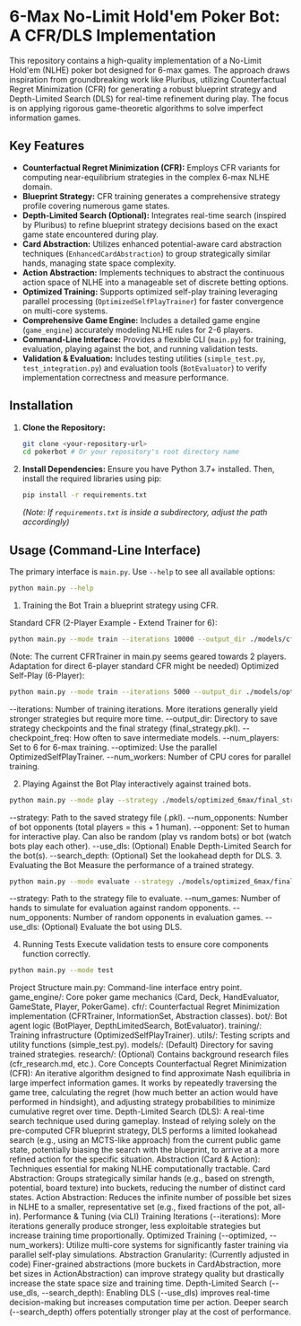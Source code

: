 # 6-Max No-Limit Hold'em Poker Bot: A CFR/DLS Implementation

This repository contains a high-quality implementation of a No-Limit Hold'em (NLHE) poker bot designed for 6-max games. The approach draws inspiration from groundbreaking work like Pluribus, utilizing Counterfactual Regret Minimization (CFR) for generating a robust blueprint strategy and Depth-Limited Search (DLS) for real-time refinement during play. The focus is on applying rigorous game-theoretic algorithms to solve imperfect information games.

## Key Features

*   **Counterfactual Regret Minimization (CFR):** Employs CFR variants for computing near-equilibrium strategies in the complex 6-max NLHE domain.
*   **Blueprint Strategy:** CFR training generates a comprehensive strategy profile covering numerous game states.
*   **Depth-Limited Search (Optional):** Integrates real-time search (inspired by Pluribus) to refine blueprint strategy decisions based on the exact game state encountered during play.
*   **Card Abstraction:** Utilizes enhanced potential-aware card abstraction techniques (`EnhancedCardAbstraction`) to group strategically similar hands, managing state space complexity.
*   **Action Abstraction:** Implements techniques to abstract the continuous action space of NLHE into a manageable set of discrete betting options.
*   **Optimized Training:** Supports optimized self-play training leveraging parallel processing (`OptimizedSelfPlayTrainer`) for faster convergence on multi-core systems.
*   **Comprehensive Game Engine:** Includes a detailed game engine (`game_engine`) accurately modeling NLHE rules for 2-6 players.
*   **Command-Line Interface:** Provides a flexible CLI (`main.py`) for training, evaluation, playing against the bot, and running validation tests.
*   **Validation & Evaluation:** Includes testing utilities (`simple_test.py`, `test_integration.py`) and evaluation tools (`BotEvaluator`) to verify implementation correctness and measure performance.

## Installation

1.  **Clone the Repository:**
    ```bash
    git clone <your-repository-url>
    cd pokerbot # Or your repository's root directory name
    ```
2.  **Install Dependencies:** Ensure you have Python 3.7+ installed. Then, install the required libraries using pip:
    ```bash
    pip install -r requirements.txt
    ```
    *(Note: If `requirements.txt` is inside a subdirectory, adjust the path accordingly)*

## Usage (Command-Line Interface)

The primary interface is `main.py`. Use `--help` to see all available options:

```bash
python main.py --help
```

1. Training the Bot
Train a blueprint strategy using CFR.

Standard CFR (2-Player Example - Extend Trainer for 6):
```bash
python main.py --mode train --iterations 10000 --output_dir ./models/cfr_blueprint --checkpoint_freq 1000 --num_players 2
```
(Note: The current CFRTrainer in main.py seems geared towards 2 players. Adaptation for direct 6-player standard CFR might be needed)
Optimized Self-Play (6-Player):
```bash
python main.py --mode train --iterations 5000 --output_dir ./models/optimized_6max --checkpoint_freq 500 --num_players 6 --optimized --num_workers 4
```
--iterations: Number of training iterations. More iterations generally yield stronger strategies but require more time.
--output_dir: Directory to save strategy checkpoints and the final strategy (final_strategy.pkl).
--checkpoint_freq: How often to save intermediate models.
--num_players: Set to 6 for 6-max training.
--optimized: Use the parallel OptimizedSelfPlayTrainer.
--num_workers: Number of CPU cores for parallel training.

2. Playing Against the Bot
Play interactively against trained bots.
```bash
python main.py --mode play --strategy ./models/optimized_6max/final_strategy.pkl --num_opponents 5 --opponent human --use_dls --search_depth 2
```

--strategy: Path to the saved strategy file (.pkl).
--num_opponents: Number of bot opponents (total players = this + 1 human).
--opponent: Set to human for interactive play. Can also be random (play vs random bots) or bot (watch bots play each other).
--use_dls: (Optional) Enable Depth-Limited Search for the bot(s).
--search_depth: (Optional) Set the lookahead depth for DLS.
3. Evaluating the Bot
Measure the performance of a trained strategy.
```bash
python main.py --mode evaluate --strategy ./models/optimized_6max/final_strategy.pkl --num_games 1000 --num_opponents 5 --use_dls
```

--strategy: Path to the strategy file to evaluate.
--num_games: Number of hands to simulate for evaluation against random opponents.
--num_opponents: Number of random opponents in evaluation games.
--use_dls: (Optional) Evaluate the bot using DLS.

4. Running Tests
Execute validation tests to ensure core components function correctly.
```bash
python main.py --mode test
```

Project Structure
main.py: Command-line interface entry point.
game_engine/: Core poker game mechanics (Card, Deck, HandEvaluator, GameState, Player, PokerGame).
cfr/: Counterfactual Regret Minimization implementation (CFRTrainer, InformationSet, Abstraction classes).
bot/: Bot agent logic (BotPlayer, DepthLimitedSearch, BotEvaluator).
training/: Training infrastructure (OptimizedSelfPlayTrainer).
utils/: Testing scripts and utility functions (simple_test.py).
models/: (Default) Directory for saving trained strategies.
research/: (Optional) Contains background research files (cfr_research.md, etc.).
Core Concepts
Counterfactual Regret Minimization (CFR): An iterative algorithm designed to find approximate Nash equilibria in large imperfect information games. It works by repeatedly traversing the game tree, calculating the regret (how much better an action would have performed in hindsight), and adjusting strategy probabilities to minimize cumulative regret over time.
Depth-Limited Search (DLS): A real-time search technique used during gameplay. Instead of relying solely on the pre-computed CFR blueprint strategy, DLS performs a limited lookahead search (e.g., using an MCTS-like approach) from the current public game state, potentially biasing the search with the blueprint, to arrive at a more refined action for the specific situation.
Abstraction (Card & Action): Techniques essential for making NLHE computationally tractable.
Card Abstraction: Groups strategically similar hands (e.g., based on strength, potential, board texture) into buckets, reducing the number of distinct card states.
Action Abstraction: Reduces the infinite number of possible bet sizes in NLHE to a smaller, representative set (e.g., fixed fractions of the pot, all-in).
Performance & Tuning (via CLI)
Training Iterations (--iterations): More iterations generally produce stronger, less exploitable strategies but increase training time proportionally.
Optimized Training (--optimized, --num_workers): Utilize multi-core systems for significantly faster training via parallel self-play simulations.
Abstraction Granularity: (Currently adjusted in code) Finer-grained abstractions (more buckets in CardAbstraction, more bet sizes in ActionAbstraction) can improve strategy quality but drastically increase the state space size and training time.
Depth-Limited Search (--use_dls, --search_depth): Enabling DLS (--use_dls) improves real-time decision-making but increases computation time per action. Deeper search (--search_depth) offers potentially stronger play at the cost of performance.



